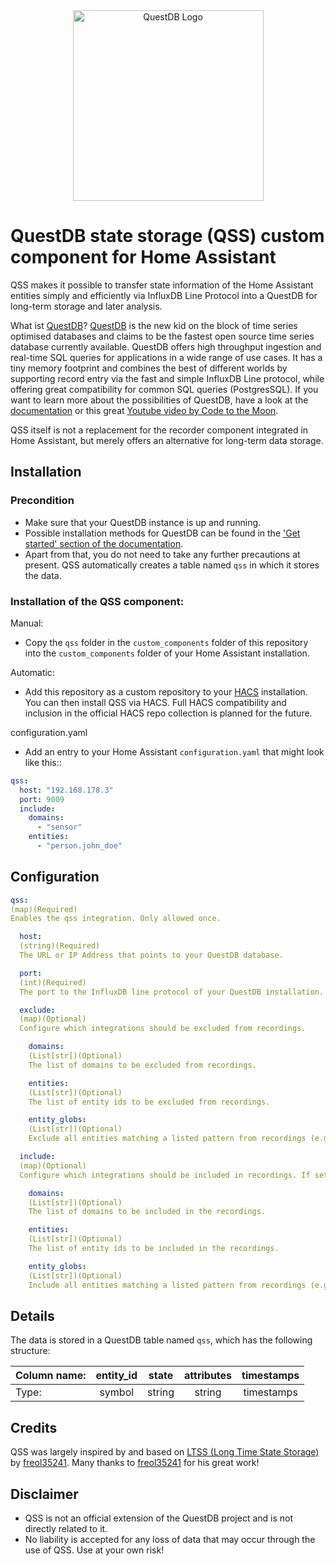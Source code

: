 <div align="center">
  <a href="https://questdb.io/" target="blank"><img alt="QuestDB Logo" src="https://questdb.io/img/questdb-logo-themed.svg" width="305px"/></a>
</div>

QuestDB state storage (QSS) custom component for Home Assistant
========================================

QSS makes it possible to transfer state information of the Home Assistant entities simply and efficiently via InfluxDB Line Protocol into a QuestDB for long-term storage and later analysis.

What ist [QuestDB](https://questdb.io/)?
[QuestDB](https://questdb.io/) is the new kid on the block of time series optimised databases and claims to be the fastest open source time series database currently available.
QuestDB offers high throughput ingestion and real-time SQL queries for applications in a wide range of use cases. It has a tiny memory footprint and combines the best of different worlds by supporting record entry via the fast and simple InfluxDB Line protocol, while offering great compatibility for common SQL queries (PostgresSQL).
If you want to learn more about the possibilities of QuestDB, have a look at the [documentation](https://questdb.io/docs/) or this great [Youtube video by Code to the Moon](https://www.youtube.com/watch?v=A8uMF64rbS8).

QSS itself is not a replacement for the recorder component integrated in Home Assistant, but merely offers an alternative for long-term data storage.

## Installation

### Precondition
* Make sure that your QuestDB instance is up and running.
* Possible installation methods for QuestDB can be found in the ['Get started' section of the documentation](https://questdb.io/docs/#get-started).
* Apart from that, you do not need to take any further precautions at present. QSS automatically creates a table named ```qss``` in which it stores the data.


### Installation of the QSS component:
Manual:
* Copy the ```qss``` folder in the ```custom_components``` folder of this repository into the ```custom_components``` folder of your Home Assistant installation.

Automatic:
* Add this repository as a custom repository to your [HACS](https://hacs.xyz/) installation. You can then install QSS via HACS. Full HACS compatibility and inclusion in the official HACS repo collection is planned for the future.


configuration.yaml
* Add an entry to your Home Assistant ```configuration.yaml``` that might look like this::

```yaml
qss:
  host: "192.168.178.3"
  port: 9009
  include:
    domains:
      - "sensor"
    entities:
      - "person.john_doe"
```

## Configuration

```yaml
qss:
(map)(Required)
Enables the qss integration. Only allowed once.

  host:
  (string)(Required)
  The URL or IP Address that points to your QuestDB database.

  port:
  (int)(Required)
  The port to the InfluxDB line protocol of your QuestDB installation. This is normally 9009 by default.

  exclude:
  (map)(Optional)
  Configure which integrations should be excluded from recordings.

    domains:
    (List[str])(Optional)
    The list of domains to be excluded from recordings.

    entities:
    (List[str])(Optional)
    The list of entity ids to be excluded from recordings.

    entity_globs:
    (List[str])(Optional)
    Exclude all entities matching a listed pattern from recordings (e.g., `sensor.weather_*`).

  include:
  (map)(Optional)
  Configure which integrations should be included in recordings. If set, all other entities will not be recorded.

    domains:
    (List[str])(Optional)
    The list of domains to be included in the recordings.

    entities:
    (List[str])(Optional)
    The list of entity ids to be included in the recordings.

    entity_globs:
    (List[str])(Optional)
    Include all entities matching a listed pattern from recordings (e.g., `sensor.weather_*`).
```

## Details
The data is stored in a QuestDB table named ``qss``, which has the following structure:

| Column name: | entity_id | state  | attributes | timestamps |
|:-------------|:---------:|:------:|:----------:|:----------:|
| Type:        | symbol    | string | string     | timestamps |

## Credits
QSS was largely inspired by and based on [LTSS (Long Time State Storage)](https://github.com/freol35241/ltss) by [freol35241](https://github.com/freol35241). Many thanks to [freol35241](https://github.com/freol35241) for his great work!

## Disclaimer
* QSS is not an official extension of the QuestDB project and is not directly related to it.
* No liability is accepted for any loss of data that may occur through the use of QSS. Use at your own risk!
